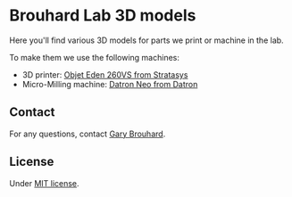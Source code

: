 # Brouhard Lab 3D models

Here you'll find various 3D models for parts we print or machine in the lab.

To make them we use the following machines:

- 3D printer: [Objet Eden 260VS from Stratasys](http://www.stratasys.com/3d-printers/objet-eden-260vs)
- Micro-Milling machine: [Datron Neo from Datron](https://www.datron.com/cnc-machines/datron-neo.php)

## Contact

For any questions, contact [Gary Brouhard](gary.brouhard@mcgill.ca).

## License

Under [MIT license](LICENSE.md).